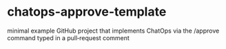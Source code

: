 # chatops-approve-template
minimal example GitHub project that implements ChatOps via the /approve command typed in a pull‑request comment
